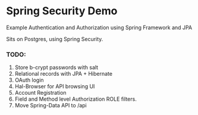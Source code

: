 # Spring Security Demo

Example Authentication and Authorization using Spring Framework and JPA

Sits on Postgres, using Spring Security.

### TODO:
1. Store b-crypt passwords with salt
2. Relational records with JPA + Hibernate
3. OAuth login
4. Hal-Browser for API browsing UI
5. Account Registration
6. Field and Method level Authorization ROLE filters.
7. Move Spring-Data API to /api
